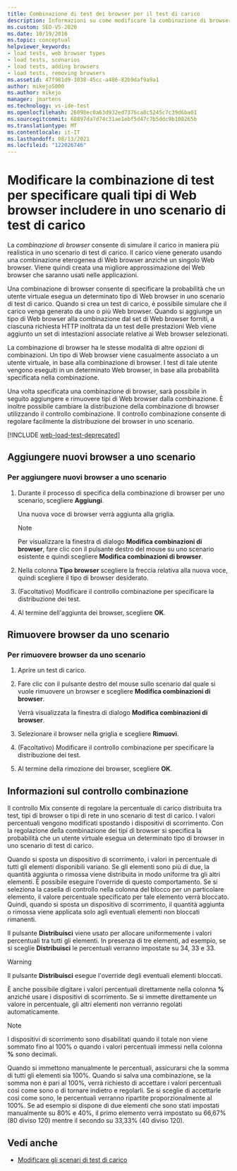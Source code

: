 ```yaml
---
title: Combinazione di test dei browser per il test di carico
description: Informazioni su come modificare la combinazione di browser, che consente di simulare il carico in modo più realistico in uno scenario di test di carico.
ms.custom: SEO-VS-2020
ms.date: 10/19/2016
ms.topic: conceptual
helpviewer_keywords:
- load tests, web browser types
- load tests, scenarios
- load tests, adding browsers
- load tests, removing browsers
ms.assetid: 47f981d9-3038-45cc-a486-82b9daf9a9a1
author: mikejo5000
ms.author: mikejo
manager: jmartens
ms.technology: vs-ide-test
ms.openlocfilehash: 26098ec0a63d932ed7376ca8c5245c7c39d6ba01
ms.sourcegitcommit: 68897da7d74c31ae1ebf5d47c7b5ddc9b108265b
ms.translationtype: MT
ms.contentlocale: it-IT
ms.lasthandoff: 08/13/2021
ms.locfileid: "122026746"
---
```

# <a name="edit-the-test-mix-to-specify-which-web-browsers-types-in-a-load-test-scenario"></a>Modificare la combinazione di test per specificare quali tipi di Web browser includere in uno scenario di test di carico

La *combinazione di browser* consente di simulare il carico in maniera più realistica in uno scenario di test di carico. Il carico viene generato usando una combinazione eterogenea di Web browser anziché un singolo Web browser. Viene quindi creata una migliore approssimazione dei Web browser che saranno usati nelle applicazioni.

Una combinazione di browser consente di specificare la probabilità che un utente virtuale esegua un determinato tipo di Web browser in uno scenario di test di carico. Quando si crea un test di carico, è possibile simulare che il carico venga generato da uno o più Web browser. Quando si aggiunge un tipo di Web browser alla combinazione dal set di Web browser forniti, a ciascuna richiesta HTTP inoltrata da un test delle prestazioni Web viene aggiunto un set di intestazioni associate relative ai Web browser selezionati.

La combinazione di browser ha le stesse modalità di altre opzioni di combinazioni. Un tipo di Web browser viene casualmente associato a un utente virtuale, in base alla combinazione di browser. I test di tale utente vengono eseguiti in un determinato Web browser, in base alla probabilità specificata nella combinazione.

Una volta specificata una combinazione di browser, sarà possibile in seguito aggiungere e rimuovere tipi di Web browser dalla combinazione. È inoltre possibile cambiare la distribuzione della combinazione di browser utilizzando il controllo combinazione. Il controllo combinazione consente di regolare facilmente la distribuzione dei browser in uno scenario.

[!INCLUDE [web-load-test-deprecated](includes/web-load-test-deprecated.md)]

## <a name="add-new-browsers-to-a-scenario"></a>Aggiungere nuovi browser a uno scenario

### <a name="to-add-new-browsers-to-a-scenario"></a>Per aggiungere nuovi browser a uno scenario

1. Durante il processo di specifica della combinazione di browser per uno scenario, scegliere **Aggiungi**.

     Una nuova voce di browser verrà aggiunta alla griglia.

    > [!NOTE]
    > Per visualizzare la finestra di dialogo **Modifica combinazioni di browser**, fare clic con il pulsante destro del mouse su uno scenario esistente e quindi scegliere **Modifica combinazioni di browser**.

2. Nella colonna **Tipo browser** scegliere la freccia relativa alla nuova voce, quindi scegliere il tipo di browser desiderato.

3. (Facoltativo) Modificare il controllo combinazione per specificare la distribuzione dei test.

4. Al termine dell'aggiunta dei browser, scegliere **OK**.

## <a name="remove-browsers-from-a-scenario"></a>Rimuovere browser da uno scenario

### <a name="to-remove-browsers-from-a-scenario"></a>Per rimuovere browser da uno scenario

1. Aprire un test di carico.

2. Fare clic con il pulsante destro del mouse sullo scenario dal quale si vuole rimuovere un browser e scegliere **Modifica combinazioni di browser**.

     Verrà visualizzata la finestra di dialogo **Modifica combinazioni di browser**.

3. Selezionare il browser nella griglia e scegliere **Rimuovi**.

4. (Facoltativo) Modificare il controllo combinazione per specificare la distribuzione dei test.

5. Al termine della rimozione dei browser, scegliere **OK**.

## <a name="about-the-mix-control"></a>Informazioni sul controllo combinazione

Il controllo Mix consente di regolare la percentuale di carico distribuita tra test, tipi di browser o tipi di rete in uno scenario di test di carico. I valori percentuali vengono modificati spostando i dispositivi di scorrimento. Con la regolazione della combinazione dei tipi di browser si specifica la probabilità che un utente virtuale esegua un determinato tipo di browser in uno scenario di test di carico.

Quando si sposta un dispositivo di scorrimento, i valori in percentuale di tutti gli elementi disponibili variano. Se gli elementi sono più di due, la quantità aggiunta o rimossa viene distribuita in modo uniforme tra gli altri elementi. È possibile eseguire l'override di questo comportamento. Se si seleziona la casella di controllo nella colonna del blocco per un particolare elemento, il valore percentuale specificato per tale elemento verrà bloccato. Quindi, quando si sposta un dispositivo di scorrimento, il quantità aggiunta o rimossa viene applicata solo agli eventuali elementi non bloccati rimanenti.

Il pulsante **Distribuisci** viene usato per allocare uniformemente i valori percentuali tra tutti gli elementi. In presenza di tre elementi, ad esempio, se si sceglie **Distribuisci** le percentuali verranno impostate su 34, 33 e 33.

> [!WARNING]
> Il pulsante **Distribuisci** esegue l'override degli eventuali elementi bloccati.

È anche possibile digitare i valori percentuali direttamente nella colonna **%** anziché usare i dispositivi di scorrimento. Se si immette direttamente un valore in percentuale, gli altri elementi non verranno regolati automaticamente.

> [!NOTE]
> I dispositivi di scorrimento sono disabilitati quando il totale non viene sommato fino al 100% o quando i valori percentuali immessi nella colonna **%** sono decimali.

Quando si immettono manualmente le percentuali, assicurarsi che la somma di tutti gli elementi sia 100%. Quando si salva una combinazione, se la somma non è pari al 100%, verrà richiesto di accettare i valori percentuali così come sono o di tornare indietro e regolarli. Se si sceglie di accettarle così come sono, le percentuali verranno ripartite proporzionalmente al 100%.  Se ad esempio si dispone di due elementi che sono stati impostati manualmente su 80% e 40%, il primo elemento verrà impostato su 66,67% (80 diviso 120) mentre il secondo su 33,33% (40 diviso 120).

## <a name="see-also"></a>Vedi anche

- [Modificare gli scenari di test di carico](../test/edit-load-test-scenarios.md)
